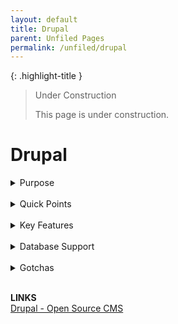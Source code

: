 ```yaml
---
layout: default
title: Drupal
parent: Unfiled Pages
permalink: /unfiled/drupal
---
```


{: .highlight-title }
> Under Construction
>
> This page is under construction.

# Drupal




<details> 
<summary> Purpose</summary>                                                              
                                                                   
**Web Content Management (WCM) system**                                  


Drupal excels in creating, managing, and publishing web content. It provides a robust platform for websites, blogs, and web applications, offering features like customizable templates, user management, and content publishing workflows. Drupal is particularly known for its flexibility in building complex websites with diverse content types and intricate user interaction.                        
                                                                    
**Enterprise Content Management (ECM) system**                           


Drupal can manage and store an organization's documents, digital assets, and records. Through its extensible architecture and modules, Drupal can facilitate collaboration, automate workflows, and integrate with other business systems. Its capabilities can be extended to include document management, digital asset management, and records retention, making it suitable for enterprise-level content management requirements.                                     
</details>

<br>

<details>
<summary> Quick Points</summary>                                                         


- Free and open-source                                             
                                                                    
- Written in the PHP programming language and requires a database such as MySQL or PostgreSQL to store content and settings.       
                                                                    
- Known for its flexibility, modularity, and a wide range of features,                                                        


- Multi-Tenancy: can be configured for multi-site setups, allowing you to run multiple websites from a single codebase, each with their own custom configurations.

- Custom UI: Offers extensive theming options to customize user interfaces.

- Business Rules: Supports customizable workflows and business logic through its module system.

- Infrastructure as Code: Can be deployed and managed through tools like Ansible, Chef, or Puppet, and supports containerization with Docker.

- Widely used for websites that require high levels of security, such as government websites, large organizations, and universities.
</details>

<br>

<details>

<summary> Key Features</summary>                                                         


**Flexibility and Extensibility**                                        
                                                                    
- **Custom Content Types and Fields**: Drupal allows for the creation of custom content types and fields, enabling you to tailor the content structure to match the specific needs of tracking complaints, managing case studies, or publishing informational content.                                           
                                                                    
- **Modular Architecture**: With thousands of modules (plugins) available, Drupal can be extended to include additional functionalities such as forums, user management, and complex search capabilities, without needing to develop these features from scratch.                                                    
                                                                    
**User and Role Management**                                             


- **Advanced User Management**: Drupal provides robust user management capabilities, including the creation of custom user roles and permissions. This feature is critical for an application that serves different institutions and user groups, allowing you to control access to sensitive information and functionalities based on the user's role.                       
                                                                    
- **Workflow and Access Control**: It supports complex workflows and content access control mechanisms, essential for managing the review and publication process of complaints and related content.                                                         
                                                                    
**Multi-site Support**                                                   
                                                                    
- **Multi-site Configuration**: Drupal excels at managing multi-site architectures, allowing you to run multiple sites from a single Drupal codebase. This is particularly beneficial if you plan to deploy the application across different institutions, each with its own sub-site but sharing a common functionality set.                                               
                                                                    
**Security**                                                             


- **Security Reports and Updates**: Drupal has a dedicated security team that regularly publishes security advisories and updates. This proactive approach helps in identifying and fixing vulnerabilities swiftly.                                         
                                                                                                                                   
- **Built-in Access Control and Permissions**: Drupal provides extensive access control mechanisms and permissions that allow fine-grained control over who can view and manage content, making it easier to enforce strict security policies.            
                                                                                                                                     
- **Community Vigilance**: Being open-source, Drupal benefits from a large community of developers and users who contribute to the platform's security by identifying vulnerabilities and developing fixes.                                                
                                                                                                                                      
- **Secure by Design**: Drupal's core system has been designed with a focus on security, providing strong foundational elements that help prevent common security issues.                        
                                                                                                                                
- **Extensibility with Security in Mind**: Drupal's extensive library of modules allows for customization and extension of functionality without compromising on security. However, it's important to only use modules that are actively maintained and have a good security record.                                     
                                                                                                                                      
- **Compliance Support**: Drupal supports compliance with various security standards and regulations, making it easier for organizations to meet specific security requirements.            
                                                                    
**Scalability and Performance**                                          


- **Scalability**: Drupal can scale to support high traffic loads and large amounts of content, which is crucial for applications expected to grow over time.                                      
                                                                    
- **Caching and Performance Optimization**: It includes built-in caching and a variety of advanced performance optimization options to ensure the application remains fast and responsive as it scales.                                                       
                                                                    
**Integration Capabilities**                                             


- **API-First Approach**: With its latest versions, Drupal has adopted an API-first approach, making it easier to integrate with other systems and technologies, including React for the frontend. This means you can use Drupal as a headless CMS to manage content while leveraging React and MUI components for a dynamic and engaging user interface.
</details>


<br>
<details>

<summary> Database Support</summary>                                                    


MySQL and PostgreSQL are the most commonly used databases with Drupal, it also supports other database systems, especially with the improvements made in Drupal 7 and later versions which introduced a database abstraction layer. This abstraction layer allows for the integration of Drupal with various database engines. The main databases supported by Drupal include:                      
                                                                    
- **MySQL/MariaDB**: MySQL is the most widely used database with Drupal. MariaDB, a fork of MySQL, is fully compatible with Drupal and often used as a drop-in replacement.                  
                                                                    
- **PostgreSQL**: Known for its standards compliance and advanced features, PostgreSQL is another popular choice among Drupal developers for sites requiring complex data management.          
                                                                    
- **SQLite**: Drupal supports SQLite, which is a lightweight, file-based database. SQLite is often used for testing, small sites, or development purposes due to its simplicity and easy setup.                                                           
                                                                    
- **SQL Server**: Drupal supports Microsoft SQL Server, especially in environments where Microsoft technologies are predominant. This support is mainly facilitated through contributed modules that extend Drupal's database compatibility.                    
                                                                    
- **Oracle**: While not supported out of the box, there are contributed modules and solutions in the Drupal community that enable integration with Oracle databases for enterprises that rely on Oracle's database solutions.                            
                                                                    
> It's important to note that while Drupal can work with these database systems, the level of support, performance, and features available may vary depending on the database used. MySQL and MariaDB tend to have the most comprehensive support due to their widespread use and the active development of Drupal modules for these platforms. For other databases like SQL Server and Oracle, additional modules or configurations may be required to achieve full functionality. Always check the specific requirements and support status for the Drupal version you are using when considering a database system.  

</details>


<br>
<details>

<summary> Gotchas</summary>

- learning curve for site builders and developers new to Drupal that can more complex than simpler platforms like wordpress

- need for careful selection of modules and configurations to ensure performance and maintainability

</details>
<br>


**LINKS**                                                                                                                             
[Drupal - Open Source CMS](https://www.google.com/url?q=https%3A%2F%2Fwww.drupal.org%2F&sa=D&sntz=1&usg=AOvVaw0zljFIK0RQXTCgS3xZ_VDU) 

